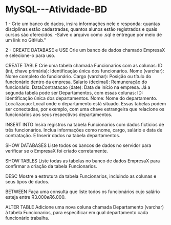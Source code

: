 # MySQL---Atividade-BD

1 - Crie um banco de dados, insira informações nele e responda: quantas disciplinas estão cadastradas, quantos alunos estão registrados e quais cursos são oferecidos. -Salve o arquivo como .sql e entregue por meio de um link no GitHub."

2 - CREATE DATABASE e USE Crie um banco de dados chamado EmpresaX e selecione-o para uso.

CREATE TABLE Crie uma tabela chamada Funcionarios com as colunas: ID (int, chave primária): Identificação única dos funcionários. Nome (varchar): Nome completo do funcionário. Cargo (varchar): Posição ou título do funcionário dentro da empresa. Salario (decimal): Remuneração do funcionário. DataContratacao (date): Data de início na empresa. Já a segunda tabela pode ser Departamentos, com essas colunas: ID: Identificação única dos departamentos. Nome: Nome do departamento. Localizacao: Local onde o departamento está situado. Essas tabelas podem ser conectadas, por exemplo, com uma chave estrangeira que relacione os funcionários aos seus respectivos departamentos.

INSERT INTO Insira registros na tabela Funcionarios com dados fictícios de três funcionários. Inclua informações como nome, cargo, salário e data de contratação. E Inserir dados na tabela departamentos.

SHOW DATABASES Liste todos os bancos de dados no servidor para verificar se o EmpresaX foi criado corretamente.

SHOW TABLES Liste todas as tabelas no banco de dados EmpresaX para confirmar a criação da tabela Funcionarios.

DESC Mostre a estrutura da tabela Funcionarios, incluindo as colunas e seus tipos de dados.

BETWEEN Faça uma consulta que liste todos os funcionários cujo salário esteja entre R$3.000 e R$6.000.

ALTER TABLE Adicione uma nova coluna chamada Departamento (varchar) à tabela Funcionarios, para especificar em qual departamento cada funcionário trabalha.
